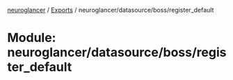 [neuroglancer](../README.md) / [Exports](../modules.md) / neuroglancer/datasource/boss/register\_default

# Module: neuroglancer/datasource/boss/register\_default
